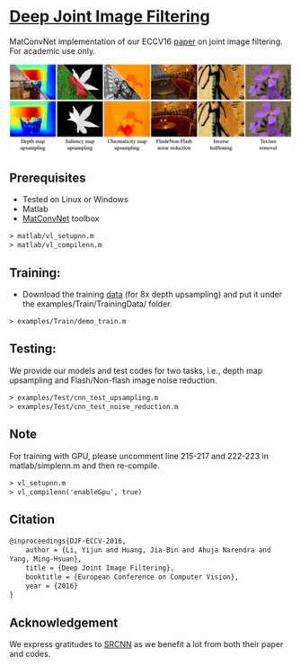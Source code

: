 # [Deep Joint Image Filtering](https://sites.google.com/site/yijunlimaverick/deepjointfilter)

MatConvNet implementation of our ECCV16 [paper](https://drive.google.com/file/d/0B8_MZ8a8aoSeSVZRNVB1TkYtbFU/view) on joint image filtering. For academic use only. 

<img src='figs/teaser.png' width=800>

## Prerequisites

- Tested on Linux or Windows
- Matlab
- [MatConvNet](http://www.vlfeat.org/matconvnet) toolbox

```
> matlab/vl_setupnn.m
> matlab/vl_compilenn.m
```


## Training:

- Download the training [data](https://drive.google.com/open?id=0B8_MZ8a8aoSeMm42TTJzc25MSGM) (for 8x depth upsampling) and put it under the examples/Train/TrainingData/ folder.

```
> examples/Train/demo_train.m
```

## Testing:

We provide our models and test codes for two tasks, i.e., depth map upsampling and Flash/Non-flash image noise reduction.

```
> examples/Test/cnn_test_upsampling.m
> examples/Test/cnn_test_noise_reduction.m
```

## Note

For training with GPU, please uncomment line 215-217 and 222-223 in matlab/simplenn.m and then re-compile.

```
> vl_setupnn.m
> vl_compilenn('enableGpu', true)
```

## Citation

```
@inproceedings{DJF-ECCV-2016,
    author = {Li, Yijun and Huang, Jia-Bin and Ahuja Narendra and Yang, Ming-Hsuan},
    title = {Deep Joint Image Filtering},
    booktitle = {European Conference on Computer Vision},
    year = {2016}
}
```

## Acknowledgement

We express gratitudes to [SRCNN](http://mmlab.ie.cuhk.edu.hk/projects/SRCNN.html) as we benefit a lot from both their paper and codes.
